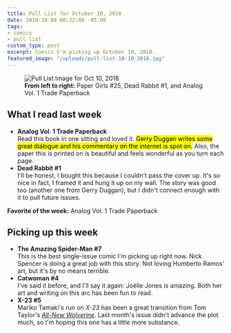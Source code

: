 ```yaml
---
title: Pull List for October 10, 2018
date: 2018-10-08 00:22:00 -05:00
tags:
- comics
- pull list
custom_type: post
excerpt: Comics I'm picking up October 10, 2018.
featured_image: "/uploads/pull-list-10-10-2018.jpg"
---
```


<figure class="extendout">
  <img src="{{ site.url }}/uploads/pull-list-10-10-2018.jpg" alt="Pull List Image for Oct 10, 2018">
  <figcaption><strong>From left to right:</strong> Paper Girls #25, Dead Rabbit #1, and Analog Vol. 1 Trade Paperback</figcaption>
</figure>


## What I read last week

- **Analog Vol. 1 Trade Paperback**  
Read this book in one sitting and loved it. <mark>Gerry Duggan writes some great dialogue and his commentary on the internet is spot on.</mark> Also, the paper this is printed on is beautiful and feels wonderful as you turn each page.
- **Dead Rabbit #1**  
I'll be honest, I bought this because I couldn't pass the cover up. It's so nice in fact, I framed it and hung it up on my wall. The story was good too (another one from Gerry Duggan), but I didn't connect enough with it to pull future issues.

**Favorite of the week:** Analog Vol. 1 Trade Paperback

## Picking up this week

- **The Amazing Spider-Man #7**  
This is the best single-issue comic I'm picking up right now. Nick Spencer is doing a great job with this story. Not loving Humberto Ramos' art, but it's by no means terrible.
- **Catwoman #4**  
I've said it before, and I'll say it again: Joëlle Jones is amazing. Both her art and writing on this arc has been fun to read.
- **X-23 #5**  
Mariko Tamaki's run on *X-23* has been a great transition from Tom Taylor's *[All-New Wolverine](https://en.wikipedia.org/wiki/All-New_Wolverine)*. Last month's issue didn't advance the plot much, so I'm hoping this one has a little more substance.